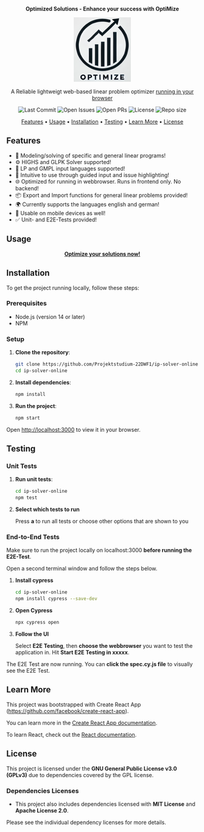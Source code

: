 <div align="center">
   <p><strong>Optimized Solutions - Enhance your success with OptiMize</strong></p>
   <img src="./src/assets/logo.png" alt="Logo" width="150"/>
   <p>A Reliable lightweigt web-based linear problem optimizer <a href="https://projektstudium-22dwf1.github.io/ip-solver-online/" target="_blank">running in your browser</a></p>
</div>

<div align="center">
  
  ![Last Commit](https://img.shields.io/github/last-commit/Projektstudium-22DWF1/ip-solver-online)
  ![Open Issues](https://img.shields.io/github/issues/Projektstudium-22DWF1/ip-solver-online)
  ![Open PRs](https://img.shields.io/github/issues-pr/Projektstudium-22DWF1/ip-solver-online)
  ![License](https://img.shields.io/badge/License-GPLv3-blue.svg)
  ![Repo size](https://img.shields.io/github/repo-size/Projektstudium-22DWF1/ip-solver-online)

</div>

<div align="center">
  <a href="#features">Features</a> • 
  <a href="#usage">Usage</a> • 
  <a href="#installation">Installation</a> • 
  <a href="#testing">Testing</a> • 
  <a href="#learn-more">Learn More</a> • 
  <a href="#license">License</a>
</div>


## Features

- 🧮 Modeling/solving of specific and general linear programs!  
- ⚙️ HIGHS and GLPK Solver supported!  
- 📝 LP and GMPL input languages supported!  
- 🌟 Intuitive to use through guided input and issue highlighting!  
- 🌐 Optimized for running in webbrowser. Runs in frontend only. No backend!  
- 📦 Export and Import functions for general linear problems provided!  
- 🌍 Currently supports the languages english and german!  
- 📱 Usable on mobile devices as well!  
- ✅ Unit- and E2E-Tests provided!  

## Usage

<div align="center">
  <a href="https://projektstudium-22dwf1.github.io/ip-solver-online/"><strong>Optimize your solutions now!</strong></a>
</div>


## Installation

To get the project running locally, follow these steps:

### Prerequisites

- Node.js (version 14 or later)
- NPM

### Setup

1. **Clone the repository**:

   ```bash
   git clone https://github.com/Projektstudium-22DWF1/ip-solver-online.git
   cd ip-solver-online

   ```

2. **Install dependencies**:

   ```bash
   npm install

   ```

3. **Run the project**:
   ```bash
   npm start
   ```

Open [http://localhost:3000](http://localhost:3000) to view it in your browser.

## Testing

### Unit Tests

1. **Run unit tests**:
   ```bash
   cd ip-solver-online
   npm test
   ```

2. **Select which tests to run**

   Press **a** to run all tests or choose other options that are shown to you


### End-to-End Tests

Make sure to run the project locally on localhost:3000 **before running the E2E-Test**.  

Open a second terminal window and follow the steps below.  

1. **Install cypress**

   ```bash
   cd ip-solver-online
   npm install cypress --save-dev
   ```

2. **Open Cypress**

   ```bash
   npx cypress open
   ```

3. **Follow the UI**

   Select **E2E Testing**, then **choose the webbrowser** you want to test the application in. Hit **Start E2E Testing in xxxxx**.  

The E2E Test are now running. You can **click the spec.cy.js file** to visually see the E2E Test.

## Learn More

This project was bootstrapped with Create React App (https://github.com/facebook/create-react-app).

You can learn more in the [Create React App documentation](https://facebook.github.io/create-react-app/docs/getting-started).

To learn React, check out the [React documentation](https://reactjs.org/).

## License

This project is licensed under the **GNU General Public License v3.0 (GPLv3)** due to dependencies covered by the GPL license.

### Dependencies Licenses

- This project also includes dependencies licensed with **MIT License** and **Apache License 2.0**.

Please see the individual dependency licenses for more details.
